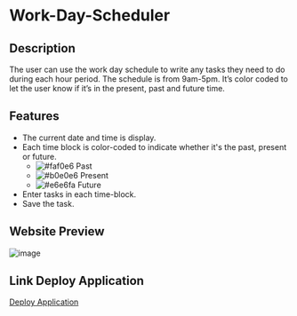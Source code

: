 # Work-Day-Scheduler

## Description
The user can use the work day schedule to write any tasks they need to do during each hour period. The schedule is from 9am-5pm. It’s color coded to let the user know if it’s in the present, past and future time. 

## Features 
* The current date and time is display.
* Each time block is color-coded to indicate whether it's the past, present or future.
    * ![#faf0e6](https://placehold.co/15X15/faf0e6/faf0e6.png) Past
    * ![#b0e0e6](https://placehold.co/15X15/b0e0e6/b0e0e6.png) Present
    * ![#e6e6fa](https://placehold.co/15X15/e6e6fa/e6e6fa.png) Future
* Enter tasks in each time-block.
* Save the task.


## Website Preview
![image]()

## Link Deploy Application

[Deploy Application](https://jjimenez174.github.io/Work-Day-Scheduler/)